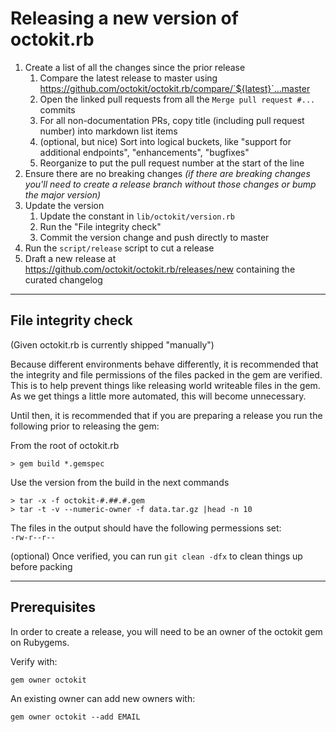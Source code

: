 # Releasing a new version of octokit.rb

1. Create a list of all the changes since the prior release
    1. Compare the latest release to master using https://github.com/octokit/octokit.rb/compare/`${latest}`...master
    2. Open the linked pull requests from all the `Merge pull request #...` commits
    3. For all non-documentation PRs, copy title (including pull request number) into markdown list items
    4. (optional, but nice) Sort into logical buckets, like "support for additional endpoints", "enhancements", "bugfixes"
    5. Reorganize to put the pull request number at the start of the line
2. Ensure there are no breaking changes _(if there are breaking changes you'll need to create a release branch without those changes or bump the major version)_
3. Update the version
    1. Update the constant in `lib/octokit/version.rb`
    2. Run the "File integrity check"
    3. Commit the version change and push directly to master
4. Run the `script/release` script to cut a release
5. Draft a new release at https://github.com/octokit/octokit.rb/releases/new containing the curated changelog

----

## File integrity check

(Given octokit.rb is currently shipped "manually")

Because different environments behave differently, it is recommended that the integrity and file permissions of the files packed in the gem are verified. This is to help prevent things like releasing world writeable files in the gem. As we get things a little more automated, this will become unnecessary.

Until then, it is recommended that if you are preparing a release you run the following prior to releasing the gem:

From the root of octokit.rb

```
> gem build *.gemspec
```

Use the version from the build in the next commands

```
> tar -x -f octokit-#.##.#.gem 
> tar -t -v --numeric-owner -f data.tar.gz |head -n 10
```

The files in the output should have the following permessions set:  
`-rw-r--r--`

(optional) Once verified, you can run `git clean -dfx` to clean things up before packing 

----

## Prerequisites

In order to create a release, you will need to be an owner of the octokit gem on Rubygems.

Verify with:
```
gem owner octokit
```

An existing owner can add new owners with:
```
gem owner octokit --add EMAIL
```
